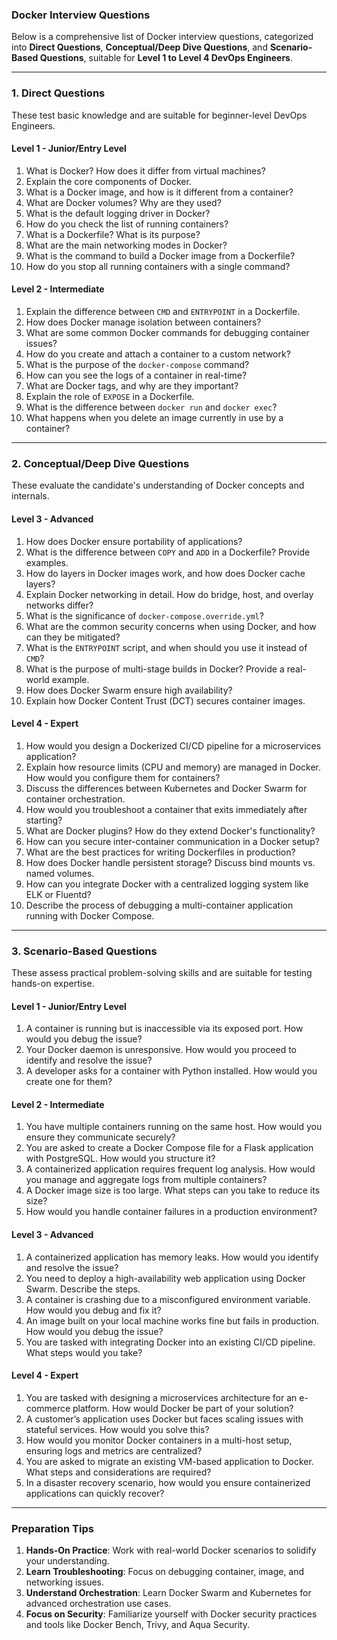 ### **Docker Interview Questions**

Below is a comprehensive list of Docker interview questions, categorized into **Direct Questions**, **Conceptual/Deep Dive Questions**, and **Scenario-Based Questions**, suitable for **Level 1 to Level 4 DevOps Engineers**.

---

### **1. Direct Questions**
These test basic knowledge and are suitable for beginner-level DevOps Engineers.

#### **Level 1 - Junior/Entry Level**
1. What is Docker? How does it differ from virtual machines?
2. Explain the core components of Docker.
3. What is a Docker image, and how is it different from a container?
4. What are Docker volumes? Why are they used?
5. What is the default logging driver in Docker?
6. How do you check the list of running containers?
7. What is a Dockerfile? What is its purpose?
8. What are the main networking modes in Docker?
9. What is the command to build a Docker image from a Dockerfile?
10. How do you stop all running containers with a single command?

#### **Level 2 - Intermediate**
1. Explain the difference between `CMD` and `ENTRYPOINT` in a Dockerfile.
2. How does Docker manage isolation between containers?
3. What are some common Docker commands for debugging container issues?
4. How do you create and attach a container to a custom network?
5. What is the purpose of the `docker-compose` command?
6. How can you see the logs of a container in real-time?
7. What are Docker tags, and why are they important?
8. Explain the role of `EXPOSE` in a Dockerfile.
9. What is the difference between `docker run` and `docker exec`?
10. What happens when you delete an image currently in use by a container?

---

### **2. Conceptual/Deep Dive Questions**
These evaluate the candidate's understanding of Docker concepts and internals.

#### **Level 3 - Advanced**
1. How does Docker ensure portability of applications?
2. What is the difference between `COPY` and `ADD` in a Dockerfile? Provide examples.
3. How do layers in Docker images work, and how does Docker cache layers?
4. Explain Docker networking in detail. How do bridge, host, and overlay networks differ?
5. What is the significance of `docker-compose.override.yml`?
6. What are the common security concerns when using Docker, and how can they be mitigated?
7. What is the `ENTRYPOINT` script, and when should you use it instead of `CMD`?
8. What is the purpose of multi-stage builds in Docker? Provide a real-world example.
9. How does Docker Swarm ensure high availability?
10. Explain how Docker Content Trust (DCT) secures container images.

#### **Level 4 - Expert**
1. How would you design a Dockerized CI/CD pipeline for a microservices application?
2. Explain how resource limits (CPU and memory) are managed in Docker. How would you configure them for containers?
3. Discuss the differences between Kubernetes and Docker Swarm for container orchestration.
4. How would you troubleshoot a container that exits immediately after starting?
5. What are Docker plugins? How do they extend Docker's functionality?
6. How can you secure inter-container communication in a Docker setup?
7. What are the best practices for writing Dockerfiles in production?
8. How does Docker handle persistent storage? Discuss bind mounts vs. named volumes.
9. How can you integrate Docker with a centralized logging system like ELK or Fluentd?
10. Describe the process of debugging a multi-container application running with Docker Compose.

---

### **3. Scenario-Based Questions**
These assess practical problem-solving skills and are suitable for testing hands-on expertise.

#### **Level 1 - Junior/Entry Level**
1. A container is running but is inaccessible via its exposed port. How would you debug the issue?
2. Your Docker daemon is unresponsive. How would you proceed to identify and resolve the issue?
3. A developer asks for a container with Python installed. How would you create one for them?

#### **Level 2 - Intermediate**
1. You have multiple containers running on the same host. How would you ensure they communicate securely?
2. You are asked to create a Docker Compose file for a Flask application with PostgreSQL. How would you structure it?
3. A containerized application requires frequent log analysis. How would you manage and aggregate logs from multiple containers?
4. A Docker image size is too large. What steps can you take to reduce its size?
5. How would you handle container failures in a production environment?

#### **Level 3 - Advanced**
1. A containerized application has memory leaks. How would you identify and resolve the issue?
2. You need to deploy a high-availability web application using Docker Swarm. Describe the steps.
3. A container is crashing due to a misconfigured environment variable. How would you debug and fix it?
4. An image built on your local machine works fine but fails in production. How would you debug the issue?
5. You are tasked with integrating Docker into an existing CI/CD pipeline. What steps would you take?

#### **Level 4 - Expert**
1. You are tasked with designing a microservices architecture for an e-commerce platform. How would Docker be part of your solution?
2. A customer’s application uses Docker but faces scaling issues with stateful services. How would you solve this?
3. How would you monitor Docker containers in a multi-host setup, ensuring logs and metrics are centralized?
4. You are asked to migrate an existing VM-based application to Docker. What steps and considerations are required?
5. In a disaster recovery scenario, how would you ensure containerized applications can quickly recover?

---

### **Preparation Tips**
1. **Hands-On Practice**: Work with real-world Docker scenarios to solidify your understanding.
2. **Learn Troubleshooting**: Focus on debugging container, image, and networking issues.
3. **Understand Orchestration**: Learn Docker Swarm and Kubernetes for advanced orchestration use cases.
4. **Focus on Security**: Familiarize yourself with Docker security practices and tools like Docker Bench, Trivy, and Aqua Security.

